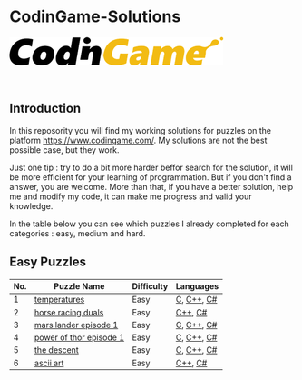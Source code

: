 # CodinGame-Solutions

[![CodinGame](/CodinGame.png)](https://www.codingame.com/ "CodinGame")

<br>


## Introduction
In this reposority you will find my working solutions for puzzles on the platform https://www.codingame.com/.
My solutions are not the best possible case, but they work.

Just one tip : try to do a bit more harder beffor search for the solution, it will be more efficient for your learning of programmation.
But if you don't find a answer, you are welcome.
More than that, if you have a better solution, help me and modify my code, it can make me progress and valid your knowledge.

In the table below you can see which puzzles I already completed for each categories :  easy, medium and hard.

## Easy Puzzles
| No. | Puzzle Name                                                                                                                       | Difficulty | Languages|
|-----|-----------------------------------------------------------------------------------------------------------------------------------|------------|----------|
| 1   | [temperatures](https://www.codingame.com/training/easy/temperatures)                                                              | Easy       | [C](https://github.com/Creatyo/CodinGame-Solutions/blob/main/Puzzles/EasyPuzzle/C/Temperatures.c), [C++](https://github.com/Creatyo/CodinGame-Solutions/blob/main/Puzzles/EasyPuzzle/C%2B%2B/Temperatures.cpp), [C#](https://github.com/Creatyo/CodinGame-Solutions/blob/main/Puzzles/EasyPuzzle/C%23/Temperatures.cs) |
| 2   | [horse racing duals](https://www.codingame.com/training/easy/horse-racing-duals)                                                  | Easy       | [C++](https://github.com/Creatyo/CodinGame-Solutions/blob/main/Puzzles/EasyPuzzle/C%2B%2B/horse-racing-duals.cpp), [C#](https://github.com/Creatyo/CodinGame-Solutions/blob/main/Puzzles/EasyPuzzle/C%23/horse-racing-duals.cs)|
| 3   | [mars lander episode 1](https://www.codingame.com/training/easy/mars-lander-episode-1)                                             | Easy       | [C](https://github.com/Creatyo/CodinGame-Solutions/blob/main/Puzzles/EasyPuzzle/C/mars-lander-episode-1.c), [C++](https://github.com/Creatyo/CodinGame-Solutions/blob/main/Puzzles/EasyPuzzle/C%2B%2B/mars-lander-episode-1.cpp), [C#](https://github.com/Creatyo/CodinGame-Solutions/blob/main/Puzzles/EasyPuzzle/C%23/mars-lander-episode-1.cs)|
| 4   | [power of thor episode 1](https://www.codingame.com/training/easy/power-of-thor-episode-1)                                         | Easy       | [C](https://github.com/Creatyo/CodinGame-Solutions/blob/main/Puzzles/EasyPuzzle/C/power-of-thor-episode-1.c), [C++](https://github.com/Creatyo/CodinGame-Solutions/blob/main/Puzzles/EasyPuzzle/C%2B%2B/power-of-thor-episode-1.cpp), [C#](https://github.com/Creatyo/CodinGame-Solutions/blob/main/Puzzles/EasyPuzzle/C%23/power-of-thor-episode-1.cs)|
| 5   | [the descent](https://www.codingame.com/ide/puzzle/the-descent)                                                                    | Easy       | [C](https://github.com/Creatyo/CodinGame-Solutions/blob/main/Puzzles/EasyPuzzle/C/the-descent.c), [C++](https://github.com/Creatyo/CodinGame-Solutions/blob/main/Puzzles/EasyPuzzle/C%2B%2B/the-descent.cpp), [C#](https://github.com/Creatyo/CodinGame-Solutions/blob/main/Puzzles/EasyPuzzle/C%23/the-descent.cs)|
| 6   | [ascii art](https://www.codingame.com/training/easy/ascii-art)                                                                    | Easy       | [C++](https://github.com/Creatyo/CodinGame-Solutions/blob/main/Puzzles/EasyPuzzle/C%2B%2B/ascii-art.cpp), [C#](https://github.com/Creatyo/CodinGame-Solutions/blob/main/Puzzles/EasyPuzzle/C%23/ascii-art.cs)|
